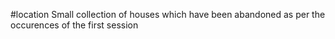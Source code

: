 #location 
Small collection of houses which have been abandoned as per the occurences of the first session
